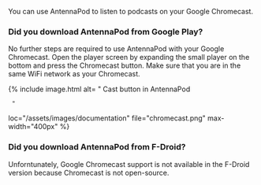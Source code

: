 You can use AntennaPod to listen to podcasts on your Google Chromecast.

### Did you download AntennaPod from **Google Play**?

No further steps are required to use AntennaPod with your Google Chromecast.
Open the player screen by expanding the small player on the bottom and press the Chromecast button.
Make sure that you are in the same WiFi network as your Chromecast.

<!-- mdpo-disable -->
{% include image.html
   alt= "
     <!-- mdpo-enable-next-line -->
     Cast button in AntennaPod

     "
   loc="/assets/images/documentation"
   file="chromecast.png"
   max-width="400px"
%}
<!-- mdpo-enable -->

### Did you download AntennaPod from **F-Droid**?

Unforntunately, Google Chromecast support is not available in the F-Droid version because Chromecast is not open-source.
